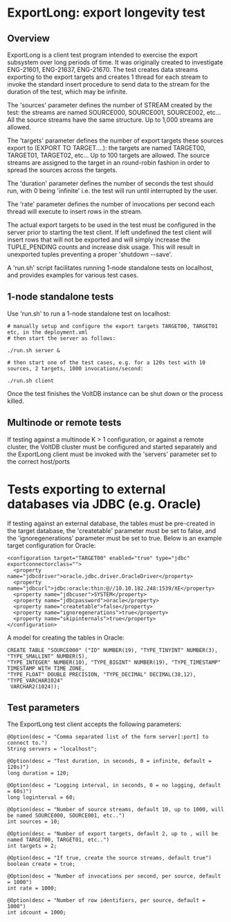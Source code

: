 # ExportLong: export longevity test

## Overview
ExportLong is a client test program intended to exercise the export subsystem over long periods of time.
It was originally created to investigate ENG-21601, ENG-21637, ENG-21670. The test creates data streams exporting to the export targets and creates 1 thread for each stream to invoke the standard insert procedure to send data to the stream for the duration of the test, which may be infinite.

The 'sources' parameter defines the number of STREAM created by the test: the streams are named SOURCE000, SOURCE001, SOURCE002, etc... All the source streams have the same structure. Up to 1,000 streams are allowed.

The 'targets' parameter defines the number of export targets these sources export to (EXPORT TO TARGET....): the targets are named TARGET00, TARGET01, TARGET02, etc...  Up to 100 targets are allowed. The source streams are assigned to the target in an round-robin fashion in order to spread the sources across the targets.

The 'duration' parameter defines the number of seconds the test should run, with 0 being 'infinite' i.e. the test will run until interrupted by the user.  

The 'rate' parameter defines the number of invocations per second each thread will execute to insert rows in the stream.  

The actual export targets to be used in the test must be configured in the server prior to starting the test client. If left undefined the test client will insert rows that will not be exported and will simply increase the TUPLE_PENDING counts and increase disk usage. This will result in  unexported tuples preventing a proper 'shutdown --save'.

A 'run.sh' script facilitates running 1-node standalone tests on localhost, and provides examples for various test cases.

## 1-node standalone tests

Use 'run.sh' to run a 1-node standalone test on localhost:

    # manually setup and configure the export targets TARGET00, TARGET01 etc, in the deployment.xml  
    # then start the server as follows:

    ./run.sh server &

    # then start one of the test cases, e.g. for a 120s test with 10 sources, 2 targets, 1000 invocations/second:

    ./run.sh client

Once the test finishes the VoltDB instance can be shut down or the process killed.  

## Multinode or remote tests

If testing against a multinode K > 1 configuration, or against a remote cluster, the VoltDB cluster must be configured and started separately and the ExportLong client must be invoked with the 'servers' parameter set to the correct host/ports

# Tests exporting to external databases via JDBC (e.g. Oracle)

If testing against an external database, the tables must be pre-created in the target database, the 'createtable' parameter must be set to false, and the 'ignoregenerations' parameter must be set to true. Below is an example target configuration for Oracle:


    <configuration target="TARGET00" enabled="true" type="jdbc" exportconnectorclass="">  
      <property name="jdbcdriver">oracle.jdbc.driver.OracleDriver</property>  
      <property name="jdbcurl">jdbc:oracle:thin:@//10.10.182.248:1539/XE</property>  
      <property name="jdbcuser">SYSTEM</property>  
      <property name="jdbcpassword">oracle</property>  
      <property name="createtable">false</property>  
      <property name="ignoregenerations">true</property>  
      <property name="skipinternals">true</property>  
    </configuration>  

A model for creating the tables in Oracle:

    CREATE TABLE "SOURCE000" ("ID" NUMBER(19), "TYPE_TINYINT" NUMBER(3), "TYPE_SMALLINT" NUMBER(5),
    "TYPE_INTEGER" NUMBER(10), "TYPE_BIGINT" NUMBER(19), "TYPE_TIMESTAMP" TIMESTAMP WITH TIME ZONE,
    "TYPE_FLOAT" DOUBLE PRECISION, "TYPE_DECIMAL" DECIMAL(38,12), "TYPE_VARCHAR1024"
     VARCHAR2(1024));

## Test parameters

The ExportLong test client accepts the following parameters:

    @Option(desc = "Comma separated list of the form server[:port] to connect to.")
    String servers = "localhost";

    @Option(desc = "Test duration, in seconds, 0 = infinite, default = 120s)")
    long duration = 120;

    @Option(desc = "Logging interval, in seconds, 0 = no logging, default = 60s)")
    long loginterval = 60;

    @Option(desc = "Number of source streams, default 10, up to 1000, will be named SOURCE000, SOURCE001, etc..")
    int sources = 10;

    @Option(desc = "Number of export targets, default 2, up to , will be named TARGET00, TARGET01, etc..")
    int targets = 2;

    @Option(desc = "If true, create the source streams, default true")
    boolean create = true;

    @Option(desc = "Number of invocations per second, per source, default = 1000")
    int rate = 1000;

    @Option(desc = "Number of row identifiers, per source, default = 1000")
    int idcount = 1000;
